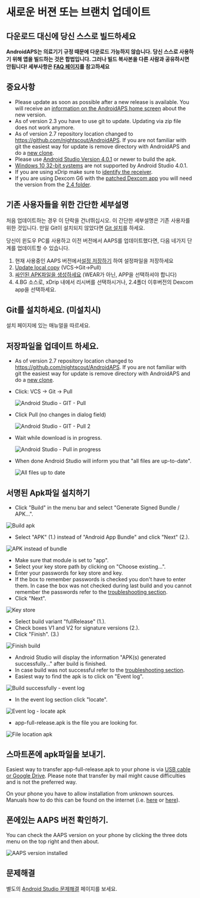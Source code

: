 # 새로운 버젼 또는 브랜치 업데이트

## 다운로드 대신에 당신 스스로 빌드하세요

**AndroidAPS는 의료기기 규정 때문에 다운로드 가능하지 않습니다. 당신 스스로 사용하기 위해 앱을 빌드하는 것은 합법입니다. 그러나 빌드 복사본을 다른 사람과 공유하시면 안됩니다! 세부사항은 [FAQ 페이지](../Getting-Started/FAQ.md)를 참고하세요**

## 중요사항

* Please update as soon as possible after a new release is available. You will receive an [information on the AndroidAPS home screen](../Installing-AndroidAPS/Releasenotes#release-notes) about the new version.
* As of version 2.3 you have to use git to update. Updating via zip file does not work anymore.
* As of version 2.7 repository location changed to <https://github.com/nightscout/AndroidAPS>. If you are not familiar with git the easiest way for update is remove directory with AndroidAPS and do a [new clone](../Installing-AndroidAPS/Building-APK.md).
* Please use [Android Studio Version 4.0.1](https://developer.android.com/studio/) or newer to build the apk.
* [Windows 10 32-bit systems](../Installing-AndroidAPS/troubleshooting_androidstudio#unable-to-start-daemon-process) are not supported by Android Studio 4.0.1.
* If you are using xDrip make sure to [identify the receiver](../Configuration/xdrip#identify-receiver).
* If you are using Dexcom G6 with the [patched Dexcom app](../Hardware/DexcomG6#if-using-g6-with-patched-dexcom-app) you will need the version from the [2.4 folder](https://github.com/dexcomapp/dexcomapp/tree/master/2.4).

## 기존 사용자들을 위한 간단한 세부설명

처음 업데이트하는 경우 이 단락을 건너뛰십시오. 이 간단한 세부설명은 기존 사용자를 위한 것입니다. 만일 Git이 설치되지 않았다면 [Git 설치](../Installing-AndroidAPS/git-install.rst)를 하세요.

당신이 윈도우 PC를 사용하고 이전 버전에서 AAPS를 업데이트했다면, 다음 네가지 단계를 업데이트할 수 있습니다.

1. 현재 사용중인 AAPS 버전에서[설정 저장하기](../Usage/ExportImportSettings#how-to-export-settings) 하여 설정파일을 저장하세요
2. [Update local copy](../Installing-AndroidAPS/Update-to-new-version#update-your-local-copy) (VCS->Git->Pull)
3. [싸인된 APK파일을 생성하세요](../Installing-AndroidAPS/Update-to-new-version#generate-signed-apk) (WEAR가 아닌, APP을 선택하셔야 합니다)
4. 4.BG 소스로, xDrip 내에서 리시버를 선택하시거나, 2.4폴더 이후버전의 Dexcom app을 선택하세요.

## Git를 설치하세요. (미설치시)

설치 페이지에 있는 매뉴얼을 따르세요.

## 저장파일을 업데이트 하세요.

* As of version 2.7 repository location changed to <https://github.com/nightscout/AndroidAPS>. If you are not familiar with git the easiest way for update is remove directory with AndroidAPS and do a [new clone](../Installing-AndroidAPS/Building-APK.html).
* Click: VCS -> Git -> Pull
    
    ![Android Studio - GIT - Pull](../images/AndroidStudio361_Update01.png)

* Click Pull (no changes in dialog field)
    
    ![Android Studio - GIT - Pull 2](../images/AndroidStudio361_Update02a.png)

* Wait while download is in progress.
    
    ![Android Studio - Pull in progress](../images/AndroidStudio361_Update03.png)

* When done Android Studio will inform you that "all files are up-to-date".
    
    ![All files up to date](../images/AndroidStudio361_Update04.png)

## 서명된 Apk파일 설치하기

<!--- Text is maintained in page building-apk.md --->

* Click "Build" in the menu bar and select "Generate Signed Bundle / APK...".

![Build apk](../images/AndroidStudio361_27.png)

* Select "APK" (1.) instead of "Android App Bundle" and click "Next" (2.).

![APK instead of bundle](../images/AndroidStudio361_28.png)

* Make sure that module is set to "app".
* Select your key store path by clicking on "Choose existing...".
* Enter your passwords for key store and key.
* If the box to remember passwords is checked you don't have to enter them. In case the box was not checked during last build and you cannot remember the passwords refer to the [troubleshooting section](../Installing-AndroidAPS/troubleshooting_androidstudio#lost-keystore).
* Click "Next".

![Key store](../images/AndroidStudio361_Update05.png)

* Select build variant "fullRelease" (1.). 
* Check boxes V1 and V2 for signature versions (2.).
* Click "Finish". (3.)

![Finish build](../images/AndroidStudio361_32.png)

* Android Studio will display the information "APK(s) generated successfully..." after build is finished.
* In case build was not successful refer to the [troubleshooting section](../Installing-AndroidAPS/troubleshooting_androidstudio.rst).
* Easiest way to find the apk is to click on "Event log".

![Build successfully - event log](../images/AndroidStudio361_33.png)

* In the event log section click "locate".

![Event log - locate apk](../images/AndroidStudio361_34.png)

* app-full-release.apk is the file you are looking for.

![File location apk](../images/AndroidStudio361_35.png)

## 스마트폰에 apk파일을 보내기.

Easiest way to transfer app-full-release.apk to your phone is via [USB cable or Google Drive](https://support.google.com/android/answer/9064445?hl=en). Please note that transfer by mail might cause difficulties and is not the preferred way.

On your phone you have to allow installation from unknown sources. Manuals how to do this can be found on the internet (i.e. [here](https://www.expressvpn.com/de/support/vpn-setup/enable-apk-installs-android/) or [here](https://www.androidcentral.com/unknown-sources)).

## 폰에있는 AAPS 버전 확인하기.

You can check the AAPS version on your phone by clicking the three dots menu on the top right and then about.

![AAPS version installed](../images/Update_VersionCheck.png)

## 문제해결

별도의 [Android Studio 문제해결](../Installing-AndroidAPS/troubleshooting_androidstudio.rst) 페이지를 보세요.